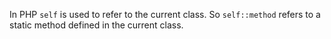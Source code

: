 In PHP `self` is used to refer to the current class. So `self::method` refers to a static method defined in the current class.